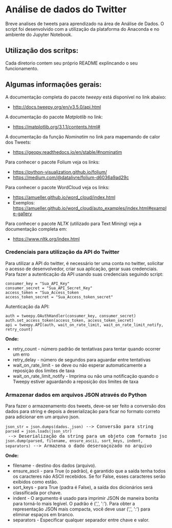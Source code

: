# Análise de dados do Twitter
Breve analises de tweets para aprendizado na área de Análise de Dados. O script foi desenvolvido com a utilização da plataforma do Anaconda e no ambiente do Jupyter Notebook.

## Utilização dos scritps:
Cada diretorio contem seu próprio README explincando o seu funcionamento.

## Algumas informações gerais:
 A documentação completa do pacote *tweepy* está disponível no link abaixo:
 * http://docs.tweepy.org/en/v3.5.0/api.html
 
 A documentação do pacote *Matplotlib* no link:
 * https://matplotlib.org/3.1.1/contents.html#
 
 A documentação da função *Nominatim* no link para mapemando de calor dos Tweets:
 * https://geopy.readthedocs.io/en/stable/#nominatim
 
 Para conhecer o pacote Folium veja os links:
 * https://python-visualization.github.io/folium/
 * https://medium.com/@datalivre/folium-d6036a9ad29c

 Para conhecer o pacote WordCloud veja os links:
 * https://amueller.github.io/word_cloud/index.html
 * Exemplos: https://amueller.github.io/word_cloud/auto_examples/index.html#example-gallery

 Para conhecer o pacote *NLTK* (utilizado para Text Mining) veja a documentação completa em:
 * https://www.nltk.org/index.html

### Credenciais para utilização da API do Twitter

Para utilizar a API do twitter, é necessário ter uma conta no twitter, solicitar o acesso de desenvolvedor, criar sua aplicação, gerar suas credenciais.
Para fazer a autenticação da API usando suas credenciais seguindo script:

<pre>
<code>consumer_key = "Sua_API_Key"</code>
<code>consumer_secret = "Sua_API_Secret_Key"</code>
<code>access_token = "Sua_Access_token</code>
<code>access_token_secret = "Sua_Access_token_secret"</code>
</pre>

Autenticação da API:

<pre>
<code>auth = tweepy.OAuthHandler(consumer_key, consumer_secret)</code>
<code>auth.set_access_token(access_token, access_token_secret)</code>
<code>api = tweepy.API(auth, wait_on_rate_limit, wait_on_rate_limit_notify, retry_count)</code>
</pre>

 **Onde:**
 * retry_count - número padrão de tentativas para tentar quando ocorrer um erro
 * retry_delay - número de segundos para aguardar entre tentativas
 * wait_on_rate_limit - se deve ou não esperar automaticamente a reposição dos limites de taxa
 * wait_on_rate_limit_notify - Imprima ou não uma notificação quando o Tweepy estiver aguardando a reposição dos limites de taxa

### Armazenar dados em arquivos JSON através do Python
Para fazer o armazenamento dos tweets, deve-se ser feito a conversão dos dados para string e depois a deserialização para ficar no formato correto para adicionar
em um arquivo json.

<pre>
<code>json_str = json.dumps(dados._json)</code> --> Conversão para string
<code>parsed = json.loads(json_str)</code> --> Deserialização da string para um objeto com formato json
<code>json.dump(parsed, filename, ensure_ascii, sort_keys, indent, separators)</code> --> Armazena o dado deseroaçozado no arquivo
</pre>

**Onde:**
* filename - destino dos dados (arquivo).
* ensure_ascii - para True (o padrão), é garantido que a saída tenha todos os caracteres não ASCII recebidos. Se for False, esses caracteres serão exibidos como estão.
* sort_keys - para True (padra é False), a saída dos dicionários será classificada por chave.
* indent - O argumento é usado para imprimir JSON de maneira bonita para torná-lo mais legível. O padrão é (',', ':'). Para obter a representação JSON mais compacta, você deve usar (',', ':') para eliminar espaços em branco.
* separators - Especificar qualquer separador entre chave e valor.

